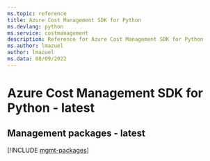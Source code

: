 ```yaml
---
ms.topic: reference
title: Azure Cost Management SDK for Python
ms.devlang: python
ms.service: costmanagement
description: Reference for Azure Cost Management SDK for Python
ms.author: lmazuel
author: lmazuel
ms.data: 08/09/2022
---
```

# Azure Cost Management SDK for Python - latest

## Management packages - latest
[!INCLUDE [mgmt-packages](cost-management-mgmt-index.md)]